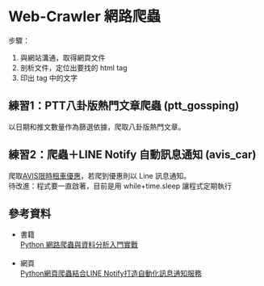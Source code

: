 # Web-Crawler 網路爬蟲
步驟：
1. 與網站溝通，取得網頁文件
2. 剖析文件，定位出要找的 html tag
3. 印出 tag 中的文字

## 練習1：PTT八卦版熱門文章爬蟲 (ptt_gossping)
以日期和推文數量作為篩選依據，爬取八卦版熱門文章。

## 練習2：爬蟲＋LINE Notify 自動訊息通知 (avis_car)
爬取[AVIS限時租車優惠](https://www.avis-taiwan.com/limited-offer.php)，若爬到優惠則以 Line 訊息通知。<br>
待改進：程式要一直啟著，目前是用 while+time.sleep 讓程式定期執行


## 參考資料
* 書籍 <br>
[Python 網路爬蟲與資料分析入門實戰](https://www.books.com.tw/products/0010800867) <br><br>
* 網頁 <br>
[Python網頁爬蟲結合LINE Notify打造自動化訊息通知服務]([https://www.notion.so/a75a95465dc943939511faca4c0f8508?v=fac9558dfdd64b16a2b5381c5088cedc](https://www.learncodewithmike.com/2020/06/python-line-notify.html))
